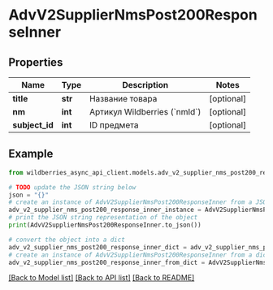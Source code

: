 # AdvV2SupplierNmsPost200ResponseInner


## Properties

Name | Type | Description | Notes
------------ | ------------- | ------------- | -------------
**title** | **str** | Название товара | [optional] 
**nm** | **int** | Артикул Wildberries (&#x60;nmId&#x60;) | [optional] 
**subject_id** | **int** | ID предмета | [optional] 

## Example

```python
from wildberries_async_api_client.models.adv_v2_supplier_nms_post200_response_inner import AdvV2SupplierNmsPost200ResponseInner

# TODO update the JSON string below
json = "{}"
# create an instance of AdvV2SupplierNmsPost200ResponseInner from a JSON string
adv_v2_supplier_nms_post200_response_inner_instance = AdvV2SupplierNmsPost200ResponseInner.from_json(json)
# print the JSON string representation of the object
print(AdvV2SupplierNmsPost200ResponseInner.to_json())

# convert the object into a dict
adv_v2_supplier_nms_post200_response_inner_dict = adv_v2_supplier_nms_post200_response_inner_instance.to_dict()
# create an instance of AdvV2SupplierNmsPost200ResponseInner from a dict
adv_v2_supplier_nms_post200_response_inner_from_dict = AdvV2SupplierNmsPost200ResponseInner.from_dict(adv_v2_supplier_nms_post200_response_inner_dict)
```
[[Back to Model list]](../README.md#documentation-for-models) [[Back to API list]](../README.md#documentation-for-api-endpoints) [[Back to README]](../README.md)


